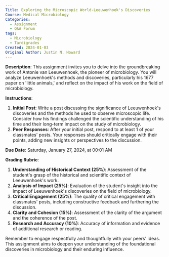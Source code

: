 ```yaml
---
Title: Exploring the Microscopic World-Leeuwenhoek's Discoveries
Course: Medical Microbiology
Categories:
  - Assignment
  - Q&A Forum
tags:
  - Microbiology
  - Tardigrades
Created: 2024-01-03
Original Author: Justin N. Howard
---
```

**Description**: This assignment invites you to delve into the groundbreaking work of Antonie van Leeuwenhoek, the pioneer of microbiology. You will analyze Leeuwenhoek's methods and discoveries, particularly his 1677 paper on 'little animals,' and reflect on the impact of his work on the field of microbiology.  

**Instructions**:

1. **Initial Post**: Write a post discussing the significance of Leeuwenhoek's discoveries and the methods he used to observe microscopic life. Consider how his findings challenged the scientific understanding of his time and their long-term impact on the study of microbiology.
2. **Peer Responses**: After your initial post, respond to at least 1 of your classmates' posts. Your responses should critically engage with their points, adding new insights or perspectives to the discussion.

**Due Date**: Saturday, January 27, 2024, at 00:01 AM

**Grading Rubric**:

1. **Understanding of Historical Context (25%)**: Assessment of the student's grasp of the historical and scientific context of Leeuwenhoek's work.
2. **Analysis of Impact (25%)**: Evaluation of the student's insight into the impact of Leeuwenhoek's discoveries on the field of microbiology.
3. **Critical Engagement (25%)**: The quality of critical engagement with classmates' posts, including constructive feedback and furthering the discussion.
4. **Clarity and Cohesion (15%)**: Assessment of the clarity of the argument and the coherence of the post.
5. **Research and Accuracy (10%)**: Accuracy of information and evidence of additional research or reading.

Remember to engage respectfully and thoughtfully with your peers' ideas. This assignment aims to deepen your understanding of the foundational discoveries in microbiology and their enduring influence.